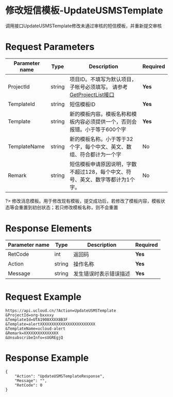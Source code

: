 # 修改短信模板-UpdateUSMSTemplate

调用接口UpdateUSMSTemplate修改未通过审核的短信模板，并重新提交审核

# Request Parameters
|Parameter name|Type|Description|Required|
|---|---|---|---|
|ProjectId|string|项目ID。不填写为默认项目，子帐号必须填写。 请参考[GetProjectList接口](api/summary/get_project_list)|**Yes**|
|TemplateId|string|短信模板ID|**Yes**|
|Template|string|新的模板内容。模板名称和模板内容必须提供一个，否则会报错。小于等于600个字|**Yes**|
|TemplateName|string|新的模板名称。小于等于32个字，每个中文、英文、数组、符合都计为一个字|No|
|Remark|string|短信模板申请原因说明，字数不超过128，每个中文、符号、英文、数字等都计为1个字。|No|

?> 修改消息模板。用于修改现有模板，提交成功后，若修改了模板内容，模板状态等会重置到初创状态；若只修改模板名称，则不会重置

# Response Elements
|Parameter name|Type|Description|Required|
|---|---|---|---|
|RetCode|int|返回码|**Yes**|
|Action|string|操作名称|**Yes**|
|Message|string|发生错误时表示错误描述|**Yes**|

# Request Example
```
https://api.ucloud.cn/?Action=UpdateUSMSTemplate
&ProjectId=org-bxxxxy
&TemplateId=UTA1908XXXX8B3F
&Template=alertXXXXXXXXXXXXXXXXXXXXXXXX
&TemplateName=ucloud-alert
&Remark=XXXXXXXXXXXXXXX
&UnsubscribeInfo=sUGREgjQ
```

# Response Example
```
{
    "Action": "UpdateUSMSTemplateResponse", 
    "Message": "", 
    "RetCode": 0
}
```

